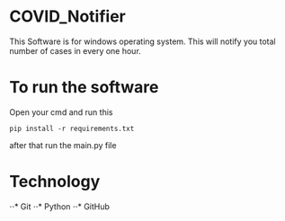 # COVID_Notifier
This Software is for windows operating system. This will notify you total number of cases in every one hour.

# To run the software
Open your cmd and run this

`pip install -r requirements.txt`

after that run the main.py file

# Technology
⋅⋅* Git
⋅⋅* Python
⋅⋅* GitHub
